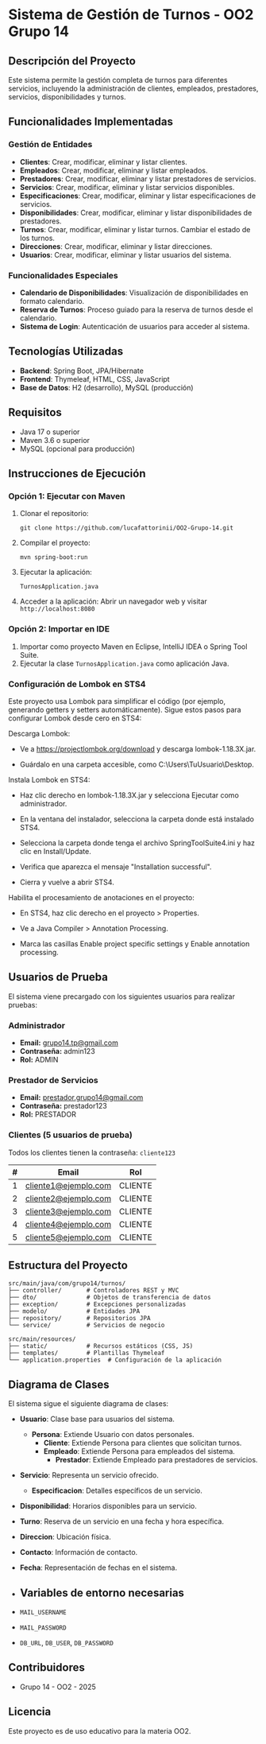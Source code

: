 # Sistema de Gestión de Turnos - OO2 Grupo 14

## Descripción del Proyecto

Este sistema permite la gestión completa de turnos para diferentes servicios, incluyendo la administración de clientes, empleados, prestadores, servicios, disponibilidades y turnos.

## Funcionalidades Implementadas

### Gestión de Entidades
- **Clientes**: Crear, modificar, eliminar y listar clientes.
- **Empleados**: Crear, modificar, eliminar y listar empleados.
- **Prestadores**: Crear, modificar, eliminar y listar prestadores de servicios.
- **Servicios**: Crear, modificar, eliminar y listar servicios disponibles.
- **Especificaciones**: Crear, modificar, eliminar y listar especificaciones de servicios.
- **Disponibilidades**: Crear, modificar, eliminar y listar disponibilidades de prestadores.
- **Turnos**: Crear, modificar, eliminar y listar turnos. Cambiar el estado de los turnos.
- **Direcciones**: Crear, modificar, eliminar y listar direcciones.
- **Usuarios**: Crear, modificar, eliminar y listar usuarios del sistema.

### Funcionalidades Especiales
- **Calendario de Disponibilidades**: Visualización de disponibilidades en formato calendario.
- **Reserva de Turnos**: Proceso guiado para la reserva de turnos desde el calendario.
- **Sistema de Login**: Autenticación de usuarios para acceder al sistema.

## Tecnologías Utilizadas

- **Backend**: Spring Boot, JPA/Hibernate
- **Frontend**: Thymeleaf, HTML, CSS, JavaScript
- **Base de Datos**: H2 (desarrollo), MySQL (producción)

## Requisitos

- Java 17 o superior
- Maven 3.6 o superior
- MySQL (opcional para producción)

## Instrucciones de Ejecución

### Opción 1: Ejecutar con Maven

1. Clonar el repositorio:
   ```
   git clone https://github.com/lucafattorinii/OO2-Grupo-14.git
   ```

2. Compilar el proyecto:
   ```
   mvn spring-boot:run
   ```

3. Ejecutar la aplicación:
   ```
   TurnosApplication.java
   ```

4. Acceder a la aplicación:
   Abrir un navegador web y visitar `http://localhost:8080`

### Opción 2: Importar en IDE

1. Importar como proyecto Maven en Eclipse, IntelliJ IDEA o Spring Tool Suite.
2. Ejecutar la clase `TurnosApplication.java` como aplicación Java.

### Configuración de Lombok en STS4

Este proyecto usa Lombok para simplificar el código (por ejemplo, generando getters y setters automáticamente). Sigue estos pasos para configurar Lombok desde cero en STS4:

Descarga Lombok:

-   Ve a https://projectlombok.org/download y descarga lombok-1.18.3X.jar.

-   Guárdalo en una carpeta accesible, como C:\Users\TuUsuario\Desktop.

Instala Lombok en STS4:

-   Haz clic derecho en lombok-1.18.3X.jar y selecciona Ejecutar como administrador.

-   En la ventana del instalador, selecciona la carpeta donde está instalado STS4.

-   Selecciona la carpeta donde tenga el archivo SpringToolSuite4.ini y haz clic en Install/Update.

-   Verifica que aparezca el mensaje "Installation successful".

-   Cierra y vuelve a abrir STS4.

Habilita el procesamiento de anotaciones en el proyecto:

-   En STS4, haz clic derecho en el proyecto > Properties.

-   Ve a Java Compiler > Annotation Processing.

-   Marca las casillas Enable project specific settings y Enable annotation processing.

## Usuarios de Prueba

El sistema viene precargado con los siguientes usuarios para realizar pruebas:

### Administrador
- **Email:** grupo14.tp@gmail.com
- **Contraseña:** admin123
- **Rol:** ADMIN

### Prestador de Servicios
- **Email:** prestador.grupo14@gmail.com
- **Contraseña:** prestador123
- **Rol:** PRESTADOR

### Clientes (5 usuarios de prueba)
Todos los clientes tienen la contraseña: `cliente123`

| #  | Email                    | Rol     |
|----|--------------------------|---------|
| 1  | cliente1@ejemplo.com     | CLIENTE |
| 2  | cliente2@ejemplo.com     | CLIENTE |
| 3  | cliente3@ejemplo.com     | CLIENTE |
| 4  | cliente4@ejemplo.com     | CLIENTE |
| 5  | cliente5@ejemplo.com     | CLIENTE |


## Estructura del Proyecto

```
src/main/java/com/grupo14/turnos/
├── controller/       # Controladores REST y MVC
├── dto/              # Objetos de transferencia de datos
├── exception/        # Excepciones personalizadas
├── modelo/           # Entidades JPA
├── repository/       # Repositorios JPA
└── service/          # Servicios de negocio

src/main/resources/
├── static/           # Recursos estáticos (CSS, JS)
├── templates/        # Plantillas Thymeleaf
└── application.properties  # Configuración de la aplicación
```

## Diagrama de Clases

El sistema sigue el siguiente diagrama de clases:

- **Usuario**: Clase base para usuarios del sistema.
  - **Persona**: Extiende Usuario con datos personales.
    - **Cliente**: Extiende Persona para clientes que solicitan turnos.
    - **Empleado**: Extiende Persona para empleados del sistema.
      - **Prestador**: Extiende Empleado para prestadores de servicios.

- **Servicio**: Representa un servicio ofrecido.
  - **Especificacion**: Detalles específicos de un servicio.

- **Disponibilidad**: Horarios disponibles para un servicio.
- **Turno**: Reserva de un servicio en una fecha y hora específica.
- **Direccion**: Ubicación física.
- **Contacto**: Información de contacto.
- **Fecha**: Representación de fechas en el sistema.

- ## Variables de entorno necesarias
- `MAIL_USERNAME`
- `MAIL_PASSWORD`
- `DB_URL`, `DB_USER`, `DB_PASSWORD`

## Contribuidores

- Grupo 14 - OO2 - 2025

## Licencia

Este proyecto es de uso educativo para la materia OO2.

